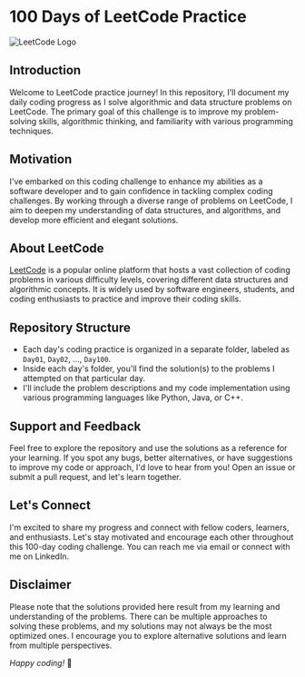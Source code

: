 # 100 Days of LeetCode Practice
![LeetCode Logo](https://upload.wikimedia.org/wikipedia/commons/thumb/0/0a/LeetCode_Logo_black_with_text.svg/2560px-LeetCode_Logo_black_with_text.svg.png)

## Introduction
Welcome to LeetCode practice journey! In this repository, I'll document my daily coding progress as I solve algorithmic and data structure problems on LeetCode. The primary goal of this challenge is to improve my problem-solving skills, algorithmic thinking, and familiarity with various programming techniques.

## Motivation
I've embarked on this coding challenge to enhance my abilities as a software developer and to gain confidence in tackling complex coding challenges. By working through a diverse range of problems on LeetCode, I aim to deepen my understanding of data structures, and algorithms, and develop more efficient and elegant solutions.

## About LeetCode
[LeetCode](https://leetcode.com/) is a popular online platform that hosts a vast collection of coding problems in various difficulty levels, covering different data structures and algorithmic concepts. It is widely used by software engineers, students, and coding enthusiasts to practice and improve their coding skills.

## Repository Structure
- Each day's coding practice is organized in a separate folder, labeled as `Day01`, `Day02`, ..., `Day100`.
- Inside each day's folder, you'll find the solution(s) to the problems I attempted on that particular day.
- I'll include the problem descriptions and my code implementation using various programming languages like Python, Java, or C++.


## Support and Feedback
Feel free to explore the repository and use the solutions as a reference for your learning. If you spot any bugs, better alternatives, or have suggestions to improve my code or approach, I'd love to hear from you! Open an issue or submit a pull request, and let's learn together.

## Let's Connect
I'm excited to share my progress and connect with fellow coders, learners, and enthusiasts. Let's stay motivated and encourage each other throughout this 100-day coding challenge. You can reach me via email or connect with me on LinkedIn.

## Disclaimer
Please note that the solutions provided here result from my learning and understanding of the problems. There can be multiple approaches to solving these problems, and my solutions may not always be the most optimized ones. I encourage you to explore alternative solutions and learn from multiple perspectives.

*Happy coding!* 🚀
